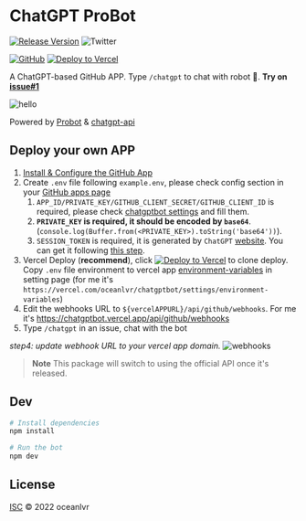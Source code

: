 # ChatGPT ProBot
[![Release Version](https://img.shields.io/github/release/oceanlvr/ChatGPTBot.svg)](https://github.com/oceanlvr/ChatGPTBot/releases/latest) ![Twitter](https://img.shields.io/twitter/follow/AdaMeta1?style=social)

[![GitHub](https://img.shields.io/badge/github-%23121011.svg?style=for-the-badge&logo=github&logoColor=white)](https://github.com/apps/chatgptbot) [![Deploy to Vercel](https://vercel.com/button)](https://vercel.com/new/clone?repository-url=https://github.com/oceanlvr/ChatGPTBot)

A ChatGPT-based GitHub APP. Type `/chatgpt` to chat with robot 🤖️. **Try on [issue#1](https://github.com/oceanlvr/ChatGPT-ProBot/issues/1)**


![hello](./assets/Hi.jpg)

Powered by [Probot](https://github.com/probot/probot) & [chatgpt-api](https://github.com/transitive-bullshit/chatgpt-api)

## Deploy your own APP



1. [Install & Configure the GitHub App](https://github.com/apps/chatgptbot)
2. Create `.env` file following `example.env`, please check config section in your [GitHub apps page](https://github.com/settings/apps)
    1. `APP_ID/PRIVATE_KEY/GITHUB_CLIENT_SECRET/GITHUB_CLIENT_ID` is required, please check [chatgptbot settings](https://github.com/settings/apps/chatgptbot) and fill them.
    2. **`PRIVATE_KEY` is required, it should be encoded by `base64`**.(`console.log(Buffer.from(<PRIVATE_KEY>).toString('base64'))`).
    3. `SESSION_TOKEN` is required, it is generated by `ChatGPT` [website](https://chat.openai.com/chat). You can get it following [this step](https://github.com/transitive-bullshit/chatgpt-api#how-it-works).
3. Vercel Deploy (**recommend**), click [![Deploy to Vercel](https://vercel.com/button)](https://vercel.com/new/clone?repository-url=https://github.com/oceanlvr/ChatGPTBot) to clone deploy. Copy `.env` file environment to vercel app [environment-variables](https://vercel.com/docs/concepts/projects/environment-variables) in setting page (for me it's `https://vercel.com/oceanlvr/chatgptbot/settings/environment-variables`)
4. Edit the webhooks URL to `${vercelAPPURL}/api/github/webhooks`. For me it's https://chatgptbot.vercel.app/api/github/webhooks
5. Type `/chatgpt` in an issue, chat with the bot

*step4: update webhook URL to your vercel app domain.*
![webhooks](./assets/webhooks.jpg)

> **Note**
> This package will switch to using the official API once it's released.

## Dev

```sh
# Install dependencies
npm install

# Run the bot
npm dev
```

## License

[ISC](LICENSE) © 2022 oceanlvr
